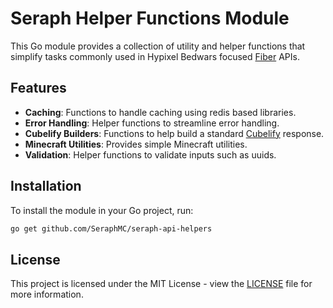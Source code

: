 # Seraph Helper Functions Module

This Go module provides a collection of utility and helper functions that simplify tasks commonly used in Hypixel Bedwars focused [Fiber](http://gofiber.io) APIs.

## Features

- **Caching**: Functions to handle caching using redis based libraries.
- **Error Handling**: Helper functions to streamline error handling.
- **Cubelify Builders**: Functions to help build a standard [Cubelify](http://cubelify.com/docs/overlay/features/anti-sniper/custom) response.
- **Minecraft Utilities**: Provides simple Minecraft utilities.
- **Validation**: Helper functions to validate inputs such as uuids.

## Installation

To install the module in your Go project, run:

```bash
go get github.com/SeraphMC/seraph-api-helpers
```

## License

This project is licensed under the MIT License - view the [LICENSE](LICENSE) file for more information.

